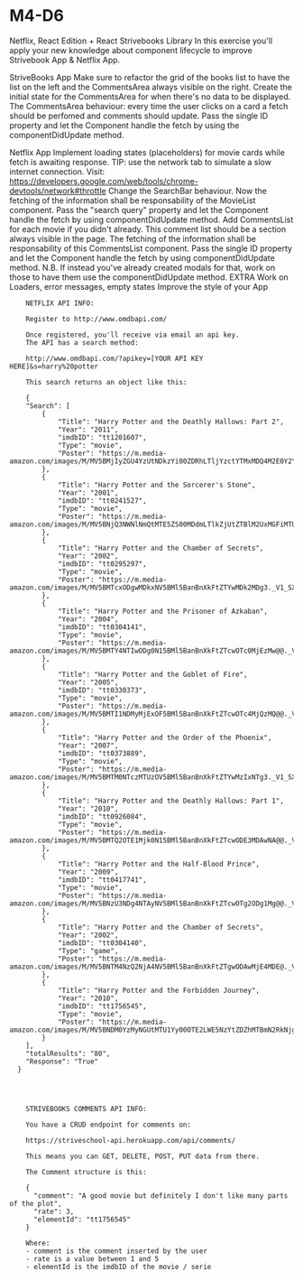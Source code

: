 # M4-D6

Netflix, React Edition + React Strivebooks Library
In this exercise you'll apply your new knowledge about component lifecycle to improve Strivebook App & Netflix App.


StriveBooks App
Make sure to refactor the grid of the books list to have the list on the left and the CommentsArea always visible on the right.
Create the initial state for the CommentsArea for when there's no data to be displayed.
The CommentsArea behaviour: every time the user clicks on a card a fetch should be perfomed and comments should update. Pass the single ID property and let the Component handle the fetch by using the componentDidUpdate method.



Netflix App
Implement loading states (placeholders) for movie cards while fetch is awaiting response. TIP: use the network tab to simulate a slow internet connection. Visit: https://developers.google.com/web/tools/chrome-devtools/network#throttle
Change the SearchBar behaviour. Now the fetching of the information shall be responsability of the MovieList component. Pass the "search query" property and let the Component handle the fetch by using componentDidUpdate method.
Add CommentsList for each movie if you didn't already. This comment list should be a section always visible in the page. The fetching of the information shall be responsability of this CommentsList component. Pass the single ID property and let the Component handle the fetch by using componentDidUpdate method. N.B. If instead you've already created modals for that, work on those to have them use the componentDidUpdate method.
EXTRA
Work on Loaders, error messages, empty states
Improve the style of your App
      
        NETFLIX API INFO:

        Register to http://www.omdbapi.com/

        Once registered, you'll receive via email an api key.
        The API has a search method:

        http://www.omdbapi.com/?apikey=[YOUR API KEY HERE]&s=harry%20potter

        This search returns an object like this:

        {
        "Search": [
            {
                "Title": "Harry Potter and the Deathly Hallows: Part 2",
                "Year": "2011",
                "imdbID": "tt1201607",
                "Type": "movie",
                "Poster": "https://m.media-amazon.com/images/M/MV5BMjIyZGU4YzUtNDkzYi00ZDRhLTljYzctYTMxMDQ4M2E0Y2YxXkEyXkFqcGdeQXVyNTIzOTk5ODM@._V1_SX300.jpg"
            },
            {
                "Title": "Harry Potter and the Sorcerer's Stone",
                "Year": "2001",
                "imdbID": "tt0241527",
                "Type": "movie",
                "Poster": "https://m.media-amazon.com/images/M/MV5BNjQ3NWNlNmQtMTE5ZS00MDdmLTlkZjUtZTBlM2UxMGFiMTU3XkEyXkFqcGdeQXVyNjUwNzk3NDc@._V1_SX300.jpg"
            },
            {
                "Title": "Harry Potter and the Chamber of Secrets",
                "Year": "2002",
                "imdbID": "tt0295297",
                "Type": "movie",
                "Poster": "https://m.media-amazon.com/images/M/MV5BMTcxODgwMDkxNV5BMl5BanBnXkFtZTYwMDk2MDg3._V1_SX300.jpg"
            },
            {
                "Title": "Harry Potter and the Prisoner of Azkaban",
                "Year": "2004",
                "imdbID": "tt0304141",
                "Type": "movie",
                "Poster": "https://m.media-amazon.com/images/M/MV5BMTY4NTIwODg0N15BMl5BanBnXkFtZTcwOTc0MjEzMw@@._V1_SX300.jpg"
            },
            {
                "Title": "Harry Potter and the Goblet of Fire",
                "Year": "2005",
                "imdbID": "tt0330373",
                "Type": "movie",
                "Poster": "https://m.media-amazon.com/images/M/MV5BMTI1NDMyMjExOF5BMl5BanBnXkFtZTcwOTc4MjQzMQ@@._V1_SX300.jpg"
            },
            {
                "Title": "Harry Potter and the Order of the Phoenix",
                "Year": "2007",
                "imdbID": "tt0373889",
                "Type": "movie",
                "Poster": "https://m.media-amazon.com/images/M/MV5BMTM0NTczMTUzOV5BMl5BanBnXkFtZTYwMzIxNTg3._V1_SX300.jpg"
            },
            {
                "Title": "Harry Potter and the Deathly Hallows: Part 1",
                "Year": "2010",
                "imdbID": "tt0926084",
                "Type": "movie",
                "Poster": "https://m.media-amazon.com/images/M/MV5BMTQ2OTE1Mjk0N15BMl5BanBnXkFtZTcwODE3MDAwNA@@._V1_SX300.jpg"
            },
            {
                "Title": "Harry Potter and the Half-Blood Prince",
                "Year": "2009",
                "imdbID": "tt0417741",
                "Type": "movie",
                "Poster": "https://m.media-amazon.com/images/M/MV5BNzU3NDg4NTAyNV5BMl5BanBnXkFtZTcwOTg2ODg1Mg@@._V1_SX300.jpg"
            },
            {
                "Title": "Harry Potter and the Chamber of Secrets",
                "Year": "2002",
                "imdbID": "tt0304140",
                "Type": "game",
                "Poster": "https://m.media-amazon.com/images/M/MV5BNTM4NzQ2NjA4NV5BMl5BanBnXkFtZTgwODAwMjE4MDE@._V1_SX300.jpg"
            },
            {
                "Title": "Harry Potter and the Forbidden Journey",
                "Year": "2010",
                "imdbID": "tt1756545",
                "Type": "movie",
                "Poster": "https://m.media-amazon.com/images/M/MV5BNDM0YzMyNGUtMTU1Yy00OTE2LWE5NzYtZDZhMTBmN2RkNjg3XkEyXkFqcGdeQXVyMzU5NjU1MDA@._V1_SX300.jpg"
            }
        ],
        "totalResults": "80",
        "Response": "True"
      }

    

    
        STRIVEBOOKS COMMENTS API INFO:

        You have a CRUD endpoint for comments on:

        https://striveschool-api.herokuapp.com/api/comments/

        This means you can GET, DELETE, POST, PUT data from there.

        The Comment structure is this:

        {
          "comment": "A good movie but definitely I don't like many parts of the plot",
          "rate": 3,
          "elementId": "tt1756545"
        }

        Where:
        - comment is the comment inserted by the user
        - rate is a value between 1 and 5
        - elementId is the imdbID of the movie / serie

      
    
